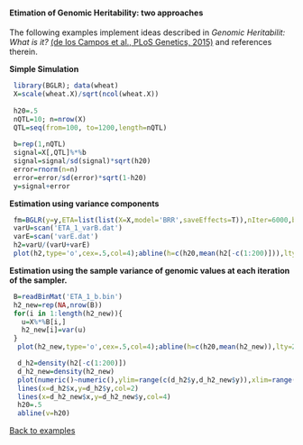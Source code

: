 #### Etimation of Genomic Heritability: two approaches

The following examples implement ideas described in *Genomic Heritabilit: What is it?* [(de los Campos et al., PLoS Genetics, 2015)](http://journals.plos.org/plosgenetics/article?id=10.1371/journal.pgen.1005048) and references therein.

**Simple Simulation**
```R
 library(BGLR); data(wheat)
 X=scale(wheat.X)/sqrt(ncol(wheat.X))
 
 h20=.5
 nQTL=10; n=nrow(X)
 QTL=seq(from=100, to=1200,length=nQTL)
 
 b=rep(1,nQTL)
 signal=X[,QTL]%*%b
 signal=signal/sd(signal)*sqrt(h20)
 error=rnorm(n=n)
 error=error/sd(error)*sqrt(1-h20)
 y=signal+error
```

**Estimation using variance components**

```R
 fm=BGLR(y=y,ETA=list(list(X=X,model='BRR',saveEffects=T)),nIter=6000,burnIn=1000)
 varU=scan('ETA_1_varB.dat')
 varE=scan('varE.dat')
 h2=varU/(varU+varE)
 plot(h2,type='o',cex=.5,col=4);abline(h=c(h20,mean(h2[-c(1:200)])),lty=2,col=c(1,2),lwd=2)
```

**Estimation using the sample variance of genomic values at each iteration of the sampler.**

```R
 B=readBinMat('ETA_1_b.bin')
 h2_new=rep(NA,nrow(B))
 for(i in 1:length(h2_new)){
   u=X%*%B[i,]	
   h2_new[i]=var(u)
 }
  plot(h2_new,type='o',cex=.5,col=4);abline(h=c(h20,mean(h2_new)),lty=2,col=c(1,2),lwd=2)
```


```R
  d_h2=density(h2[-c(1:200)])
  d_h2_new=density(h2_new)
  plot(numeric()~numeric(),ylim=range(c(d_h2$y,d_h2_new$y)),xlim=range(c(d_h2$x,d_h2_new$x)) )
  lines(x=d_h2$x,y=d_h2$y,col=2)
  lines(x=d_h2_new$x,y=d_h2_new$y,col=4)
  h20=.5
  abline(v=h20) 
```

[Back to examples](https://github.com/gdlc/BGLR-R/blob/master/README.md)
